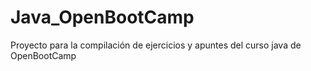 # Java_OpenBootCamp
 Proyecto para la compilación de ejercicios y apuntes del curso java de OpenBootCamp
